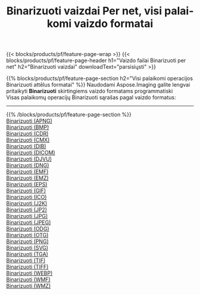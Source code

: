 ﻿---
title: Binarizuoti vaizdai Per net, visi palaikomi vaizdo formatai 
weight: 3920
url: /lt/net/binarize 
lang: lt
langdirlevel: 2
locales: zh-hans,ja,it,ru,de,es,fr,nl,id,lt,pl,pt,vi,tr,ko,zh-hant,ar,hi,th,sv,cs,uk,he
description: Naudodami Aspose.Imaging galite lengvai sukurti Binarizuoti vaizdus per net
---

{{< blocks/products/pf/feature-page-wrap >}}
{{< blocks/products/pf/feature-page-header h1="Vaizdo failai Binarizuoti per net" h2="Binarizuoti vaizdai" downloadText="parsisiųsti" >}}


{{% blocks/products/pf/feature-page-section  h2="Visi palaikomi operacijos Binarizuoti attēlus formatai" %}}
Naudodami Aspose.Imaging galite lengvai pritaikyti **Binarizuoti** skirtingiems vaizdo formatams programmatiski
<br/>
Visas palaikomų operacijų Binarizuoti sąrašas pagal vaizdo formatus:
<hr/>
{{% /blocks/products/pf/feature-page-section %}}
<div class="container-fluid productfamilypage bg-gray">
    <div class="convertypes bg-gray agp-content section">
        <div class="container">
		<div class="row other-converters">
		    <div class='col-md-2 other-converter remove-lp remove-rp'><a href="/imaging/lt/net/binarize/apng" >Binarizuoti (APNG)</a></div><div class='col-md-2 other-converter remove-lp remove-rp'><a href="/imaging/lt/net/binarize/bmp" >Binarizuoti (BMP)</a></div><div class='col-md-2 other-converter remove-lp remove-rp'><a href="/imaging/lt/net/binarize/cdr" >Binarizuoti (CDR)</a></div><div class='col-md-2 other-converter remove-lp remove-rp'><a href="/imaging/lt/net/binarize/cmx" >Binarizuoti (CMX)</a></div><div class='col-md-2 other-converter remove-lp remove-rp'><a href="/imaging/lt/net/binarize/dib" >Binarizuoti (DIB)</a></div><div class='col-md-2 other-converter remove-lp remove-rp'><a href="/imaging/lt/net/binarize/dicom" >Binarizuoti (DICOM)</a></div><div class='col-md-2 other-converter remove-lp remove-rp'><a href="/imaging/lt/net/binarize/djvu" >Binarizuoti (DJVU)</a></div><div class='col-md-2 other-converter remove-lp remove-rp'><a href="/imaging/lt/net/binarize/dng" >Binarizuoti (DNG)</a></div><div class='col-md-2 other-converter remove-lp remove-rp'><a href="/imaging/lt/net/binarize/emf" >Binarizuoti (EMF)</a></div><div class='col-md-2 other-converter remove-lp remove-rp'><a href="/imaging/lt/net/binarize/emz" >Binarizuoti (EMZ)</a></div><div class='col-md-2 other-converter remove-lp remove-rp'><a href="/imaging/lt/net/binarize/eps" >Binarizuoti (EPS)</a></div><div class='col-md-2 other-converter remove-lp remove-rp'><a href="/imaging/lt/net/binarize/gif" >Binarizuoti (GIF)</a></div><div class='col-md-2 other-converter remove-lp remove-rp'><a href="/imaging/lt/net/binarize/ico" >Binarizuoti (ICO)</a></div><div class='col-md-2 other-converter remove-lp remove-rp'><a href="/imaging/lt/net/binarize/j2k" >Binarizuoti (J2K)</a></div><div class='col-md-2 other-converter remove-lp remove-rp'><a href="/imaging/lt/net/binarize/jp2" >Binarizuoti (JP2)</a></div><div class='col-md-2 other-converter remove-lp remove-rp'><a href="/imaging/lt/net/binarize/jpg" >Binarizuoti (JPG)</a></div><div class='col-md-2 other-converter remove-lp remove-rp'><a href="/imaging/lt/net/binarize/jpeg" >Binarizuoti (JPEG)</a></div><div class='col-md-2 other-converter remove-lp remove-rp'><a href="/imaging/lt/net/binarize/odg" >Binarizuoti (ODG)</a></div><div class='col-md-2 other-converter remove-lp remove-rp'><a href="/imaging/lt/net/binarize/otg" >Binarizuoti (OTG)</a></div><div class='col-md-2 other-converter remove-lp remove-rp'><a href="/imaging/lt/net/binarize/png" >Binarizuoti (PNG)</a></div><div class='col-md-2 other-converter remove-lp remove-rp'><a href="/imaging/lt/net/binarize/svg" >Binarizuoti (SVG)</a></div><div class='col-md-2 other-converter remove-lp remove-rp'><a href="/imaging/lt/net/binarize/tga" >Binarizuoti (TGA)</a></div><div class='col-md-2 other-converter remove-lp remove-rp'><a href="/imaging/lt/net/binarize/tif" >Binarizuoti (TIF)</a></div><div class='col-md-2 other-converter remove-lp remove-rp'><a href="/imaging/lt/net/binarize/tiff" >Binarizuoti (TIFF)</a></div><div class='col-md-2 other-converter remove-lp remove-rp'><a href="/imaging/lt/net/binarize/webp" >Binarizuoti (WEBP)</a></div><div class='col-md-2 other-converter remove-lp remove-rp'><a href="/imaging/lt/net/binarize/wmf" >Binarizuoti (WMF)</a></div><div class='col-md-2 other-converter remove-lp remove-rp'><a href="/imaging/lt/net/binarize/wmz" >Binarizuoti (WMZ)</a></div>
                </div>
        </div>
    </div>
</div>
<br/>


